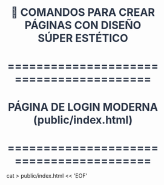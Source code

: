 # 🎨 COMANDOS PARA CREAR PÁGINAS CON DISEÑO SÚPER ESTÉTICO

# ========================================
# PÁGINA DE LOGIN MODERNA (public/index.html)
# ========================================

cat > public/index.html << 'EOF'
<!DOCTYPE html>
<html lang="es">
<head>
    <meta charset="UTF-8">
    <meta name="viewport" content="width=device-width, initial-scale=1.0">
    <title>Sistema de Autenticación</title>
    <link href="https://cdnjs.cloudflare.com/ajax/libs/font-awesome/6.4.0/css/all.min.css" rel="stylesheet">
    <style>
        * {
            margin: 0;
            padding: 0;
            box-sizing: border-box;
        }

        body {
            font-family: 'Inter', -apple-system, BlinkMacSystemFont, 'Segoe UI', Roboto, sans-serif;
            min-height: 100vh;
            background: linear-gradient(135deg, #667eea 0%, #764ba2 100%);
            position: relative;
            overflow-x: hidden;
        }

        /* Animated Background */
        body::before {
            content: '';
            position: absolute;
            top: 0;
            left: 0;
            right: 0;
            bottom: 0;
            background: 
                radial-gradient(circle at 20% 50%, rgba(120, 119, 198, 0.3) 0%, transparent 50%),
                radial-gradient(circle at 80% 20%, rgba(255, 119, 198, 0.3) 0%, transparent 50%),
                radial-gradient(circle at 40% 80%, rgba(120, 219, 255, 0.3) 0%, transparent 50%);
            animation: backgroundShift 20s ease-in-out infinite;
        }

        @keyframes backgroundShift {
            0%, 100% { opacity: 1; }
            50% { opacity: 0.8; }
        }

        /* Floating Particles */
        .particles {
            position: absolute;
            top: 0;
            left: 0;
            width: 100%;
            height: 100%;
            overflow: hidden;
            z-index: 1;
        }

        .particle {
            position: absolute;
            background: rgba(255, 255, 255, 0.1);
            border-radius: 50%;
            animation: float 15s infinite linear;
        }

        .particle:nth-child(1) { width: 4px; height: 4px; left: 10%; animation-delay: 0s; }
        .particle:nth-child(2) { width: 6px; height: 6px; left: 20%; animation-delay: 2s; }
        .particle:nth-child(3) { width: 3px; height: 3px; left: 30%; animation-delay: 4s; }
        .particle:nth-child(4) { width: 5px; height: 5px; left: 40%; animation-delay: 6s; }
        .particle:nth-child(5) { width: 4px; height: 4px; left: 50%; animation-delay: 8s; }
        .particle:nth-child(6) { width: 6px; height: 6px; left: 60%; animation-delay: 10s; }
        .particle:nth-child(7) { width: 3px; height: 3px; left: 70%; animation-delay: 12s; }
        .particle:nth-child(8) { width: 5px; height: 5px; left: 80%; animation-delay: 14s; }

        @keyframes float {
            0% { transform: translateY(100vh) rotate(0deg); opacity: 0; }
            10% { opacity: 1; }
            90% { opacity: 1; }
            100% { transform: translateY(-100px) rotate(360deg); opacity: 0; }
        }

        .container {
            position: relative;
            z-index: 10;
            max-width: 420px;
            margin: 0 auto;
            padding: 20px;
            min-height: 100vh;
            display: flex;
            align-items: center;
            justify-content: center;
        }

        .auth-card {
            background: rgba(255, 255, 255, 0.95);
            backdrop-filter: blur(20px);
            border: 1px solid rgba(255, 255, 255, 0.2);
            padding: 50px 40px;
            border-radius: 24px;
            box-shadow: 
                0 25px 50px rgba(0, 0, 0, 0.15),
                0 0 0 1px rgba(255, 255, 255, 0.05);
            width: 100%;
            animation: slideUp 0.8s ease-out;
            position: relative;
            overflow: hidden;
        }

        .auth-card::before {
            content: '';
            position: absolute;
            top: 0;
            left: -100%;
            width: 100%;
            height: 2px;
            background: linear-gradient(90deg, transparent, #667eea, transparent);
            animation: shimmer 2s ease-in-out infinite;
        }

        @keyframes shimmer {
            0% { left: -100%; }
            100% { left: 100%; }
        }

        @keyframes slideUp {
            from {
                opacity: 0;
                transform: translateY(30px);
            }
            to {
                opacity: 1;
                transform: translateY(0);
            }
        }

        .logo {
            text-align: center;
            margin-bottom: 40px;
        }

        .logo i {
            font-size: 48px;
            background: linear-gradient(135deg, #667eea, #764ba2);
            -webkit-background-clip: text;
            -webkit-text-fill-color: transparent;
            background-clip: text;
            margin-bottom: 16px;
            animation: pulse 2s ease-in-out infinite;
        }

        @keyframes pulse {
            0%, 100% { transform: scale(1); }
            50% { transform: scale(1.05); }
        }

        h1 {
            color: #2d3748;
            font-size: 28px;
            font-weight: 700;
            margin-bottom: 8px;
            text-align: center;
        }

        .subtitle {
            color: #718096;
            text-align: center;
            margin-bottom: 40px;
            font-size: 16px;
        }

        .form-group {
            margin-bottom: 24px;
            position: relative;
        }

        .form-group.hidden {
            display: none;
            animation: fadeIn 0.3s ease-in-out;
        }

        .form-group.visible {
            display: block;
            animation: fadeIn 0.3s ease-in-out;
        }

        @keyframes fadeIn {
            from { opacity: 0; transform: translateY(-10px); }
            to { opacity: 1; transform: translateY(0); }
        }

        label {
            display: block;
            margin-bottom: 8px;
            color: #4a5568;
            font-weight: 500;
            font-size: 14px;
        }

        .input-group {
            position: relative;
        }

        .input-group i {
            position: absolute;
            left: 16px;
            top: 50%;
            transform: translateY(-50%);
            color: #a0aec0;
            font-size: 16px;
            transition: color 0.3s ease;
        }

        input {
            width: 100%;
            padding: 16px 16px 16px 48px;
            border: 2px solid #e2e8f0;
            border-radius: 12px;
            font-size: 16px;
            background: #ffffff;
            transition: all 0.3s ease;
            outline: none;
        }

        input:focus {
            border-color: #667eea;
            box-shadow: 0 0 0 3px rgba(102, 126, 234, 0.1);
            transform: translateY(-1px);
        }

        input:focus + i {
            color: #667eea;
        }

        .btn {
            width: 100%;
            padding: 16px;
            background: linear-gradient(135deg, #667eea 0%, #764ba2 100%);
            color: white;
            border: none;
            border-radius: 12px;
            font-size: 16px;
            font-weight: 600;
            cursor: pointer;
            transition: all 0.3s ease;
            position: relative;
            overflow: hidden;
            margin-top: 8px;
        }

        .btn::before {
            content: '';
            position: absolute;
            top: 0;
            left: -100%;
            width: 100%;
            height: 100%;
            background: linear-gradient(90deg, transparent, rgba(255, 255, 255, 0.2), transparent);
            transition: left 0.5s;
        }

        .btn:hover {
            transform: translateY(-2px);
            box-shadow: 0 10px 25px rgba(102, 126, 234, 0.3);
        }

        .btn:hover::before {
            left: 100%;
        }

        .btn:active {
            transform: translateY(0);
        }

        .btn:disabled {
            opacity: 0.7;
            cursor: not-allowed;
            transform: none;
        }

        .switch {
            text-align: center;
            margin-top: 32px;
            padding-top: 24px;
            border-top: 1px solid #e2e8f0;
        }

        .switch-text {
            color: #718096;
            font-size: 14px;
            margin-bottom: 8px;
        }

        .switch-link {
            color: #667eea;
            text-decoration: none;
            font-weight: 600;
            padding: 8px 16px;
            border-radius: 8px;
            transition: all 0.3s ease;
            display: inline-block;
        }

        .switch-link:hover {
            background: rgba(102, 126, 234, 0.1);
            transform: translateY(-1px);
        }

        .message {
            padding: 16px;
            margin-bottom: 24px;
            border-radius: 12px;
            text-align: center;
            font-weight: 500;
            animation: slideIn 0.3s ease-out;
        }

        @keyframes slideIn {
            from { opacity: 0; transform: translateY(-10px); }
            to { opacity: 1; transform: translateY(0); }
        }

        .success {
            background: linear-gradient(135deg, #48bb78, #38a169);
            color: white;
            border: none;
        }

        .error {
            background: linear-gradient(135deg, #f56565, #e53e3e);
            color: white;
            border: none;
        }

        .loading {
            display: inline-block;
            width: 20px;
            height: 20px;
            border: 2px solid #ffffff;
            border-radius: 50%;
            border-top-color: transparent;
            animation: spin 1s ease-in-out infinite;
            margin-right: 8px;
        }

        @keyframes spin {
            to { transform: rotate(360deg); }
        }

        /* Responsive */
        @media (max-width: 480px) {
            .container {
                padding: 16px;
            }
            
            .auth-card {
                padding: 32px 24px;
                border-radius: 20px;
            }
            
            h1 {
                font-size: 24px;
            }
        }

        /* Dark mode toggle effect */
        .theme-toggle {
            position: absolute;
            top: 20px;
            right: 20px;
            background: rgba(255, 255, 255, 0.2);
            border: none;
            border-radius: 50%;
            width: 48px;
            height: 48px;
            cursor: pointer;
            backdrop-filter: blur(10px);
            transition: all 0.3s ease;
        }

        .theme-toggle:hover {
            background: rgba(255, 255, 255, 0.3);
            transform: scale(1.1);
        }

        .theme-toggle i {
            color: white;
            font-size: 20px;
        }
    </style>
</head>
<body>
    <div class="particles">
        <div class="particle"></div>
        <div class="particle"></div>
        <div class="particle"></div>
        <div class="particle"></div>
        <div class="particle"></div>
        <div class="particle"></div>
        <div class="particle"></div>
        <div class="particle"></div>
    </div>

    <button class="theme-toggle" onclick="toggleTheme()">
        <i class="fas fa-moon"></i>
    </button>

    <div class="container">
        <div class="auth-card">
            <div class="logo">
                <i class="fas fa-shield-alt"></i>
            </div>
            
            <h1 id="formTitle">Iniciar Sesión</h1>
            <p class="subtitle" id="formSubtitle">Accede a tu cuenta de forma segura</p>
            
            <div id="message"></div>
            
            <form id="authForm">
                <div id="nameGroup" class="form-group hidden">
                    <label for="name">Nombre Completo</label>
                    <div class="input-group">
                        <input type="text" id="name" placeholder="Ingresa tu nombre completo">
                        <i class="fas fa-user"></i>
                    </div>
                </div>
                
                <div class="form-group">
                    <label for="email">Correo Electrónico</label>
                    <div class="input-group">
                        <input type="email" id="email" placeholder="tu@email.com" required>
                        <i class="fas fa-envelope"></i>
                    </div>
                </div>
                
                <div class="form-group">
                    <label for="password">Contraseña</label>
                    <div class="input-group">
                        <input type="password" id="password" placeholder="Mínimo 6 caracteres" required>
                        <i class="fas fa-lock"></i>
                    </div>
                </div>
                
                <button type="submit" class="btn" id="submitBtn">
                    <span id="btnText">Iniciar Sesión</span>
                </button>
            </form>
            
            <div class="switch">
                <div class="switch-text" id="switchText">¿No tienes una cuenta?</div>
                <a href="#" class="switch-link" id="switchMode">Crear cuenta nueva</a>
            </div>
        </div>
    </div>

    <script>
        const form = document.getElementById('authForm');
        const nameGroup = document.getElementById('nameGroup');
        const submitBtn = document.getElementById('submitBtn');
        const btnText = document.getElementById('btnText');
        const switchMode = document.getElementById('switchMode');
        const switchText = document.getElementById('switchText');
        const formTitle = document.getElementById('formTitle');
        const formSubtitle = document.getElementById('formSubtitle');
        const messageDiv = document.getElementById('message');
        
        let isLogin = true;
        let isLoading = false;

        // Cambiar entre login y registro
        switchMode.addEventListener('click', (e) => {
            e.preventDefault();
            if (isLoading) return;
            
            isLogin = !isLogin;
            
            if (isLogin) {
                nameGroup.className = 'form-group hidden';
                btnText.textContent = 'Iniciar Sesión';
                switchText.textContent = '¿No tienes una cuenta?';
                switchMode.textContent = 'Crear cuenta nueva';
                formTitle.textContent = 'Iniciar Sesión';
                formSubtitle.textContent = 'Accede a tu cuenta de forma segura';
            } else {
                nameGroup.className = 'form-group visible';
                btnText.textContent = 'Crear Cuenta';
                switchText.textContent = '¿Ya tienes una cuenta?';
                switchMode.textContent = 'Iniciar sesión aquí';
                formTitle.textContent = 'Crear Cuenta';
                formSubtitle.textContent = 'Únete a nuestra plataforma';
            }
            clearMessage();
        });

        // Enviar formulario
        form.addEventListener('submit', async (e) => {
            e.preventDefault();
            
            if (isLoading) return;
            
            const email = document.getElementById('email').value;
            const password = document.getElementById('password').value;
            const name = document.getElementById('name').value;
            
            // Validaciones del frontend
            if (!isLogin && !name.trim()) {
                showMessage('El nombre es requerido', 'error');
                return;
            }
            
            if (!email.trim()) {
                showMessage('El email es requerido', 'error');
                return;
            }
            
            if (password.length < 6) {
                showMessage('La contraseña debe tener al menos 6 caracteres', 'error');
                return;
            }
            
            setLoading(true);
            
            const endpoint = isLogin ? '/api/auth/login' : '/api/auth/register';
            const data = isLogin ? { email, password } : { name, email, password };
            
            try {
                const response = await fetch(endpoint, {
                    method: 'POST',
                    headers: { 'Content-Type': 'application/json' },
                    body: JSON.stringify(data)
                });
                
                const result = await response.json();
                
                if (result.success) {
                    localStorage.setItem('token', result.token);
                    showMessage(result.message, 'success');
                    setTimeout(() => {
                        window.location.href = '/dashboard.html';
                    }, 1500);
                } else {
                    showMessage(result.message, 'error');
                }
            } catch (error) {
                showMessage('Error de conexión. Intenta nuevamente.', 'error');
            } finally {
                setLoading(false);
            }
        });

        function setLoading(loading) {
            isLoading = loading;
            if (loading) {
                btnText.innerHTML = '<div class="loading"></div>Procesando...';
                submitBtn.disabled = true;
            } else {
                btnText.textContent = isLogin ? 'Iniciar Sesión' : 'Crear Cuenta';
                submitBtn.disabled = false;
            }
        }

        function showMessage(text, type) {
            messageDiv.innerHTML = `<div class="message ${type}">${text}</div>`;
            setTimeout(() => {
                if (type === 'error') {
                    clearMessage();
                }
            }, 5000);
        }

        function clearMessage() {
            messageDiv.innerHTML = '';
        }

        function toggleTheme() {
            // Placeholder para funcionalidad de tema
            const toggle = document.querySelector('.theme-toggle i');
            toggle.classList.toggle('fa-moon');
            toggle.classList.toggle('fa-sun');
        }

        // Verificar si ya está logueado
        if (localStorage.getItem('token')) {
            window.location.href = '/dashboard.html';
        }

        // Animación de entrada para inputs
        document.querySelectorAll('input').forEach(input => {
            input.addEventListener('focus', function() {
                this.parentNode.style.transform = 'scale(1.02)';
            });
            
            input.addEventListener('blur', function() {
                this.parentNode.style.transform = 'scale(1)';
            });
        });
    </script>
</body>
</html>
EOF

# ========================================
# DASHBOARD MODERNO (public/dashboard.html)
# ========================================

cat > public/dashboard.html << 'EOF'
<!DOCTYPE html>
<html lang="es">
<head>
    <meta charset="UTF-8">
    <meta name="viewport" content="width=device-width, initial-scale=1.0">
    <title>Dashboard - Sistema de Autenticación</title>
    <link href="https://cdnjs.cloudflare.com/ajax/libs/font-awesome/6.4.0/css/all.min.css" rel="stylesheet">
    <style>
        * {
            margin: 0;
            padding: 0;
            box-sizing: border-box;
        }

        body {
            font-family: 'Inter', -apple-system, BlinkMacSystemFont, 'Segoe UI', Roboto, sans-serif;
            background: #f7fafc;
            min-height: 100vh;
            color: #2d3748;
        }

        /* Animated gradient background */
        .bg-animation {
            position: fixed;
            top: 0;
            left: 0;
            width: 100%;
            height: 100%;
            z-index: -1;
            background: linear-gradient(-45deg, #ee7752, #e73c7e, #23a6d5, #23d5ab);
            background-size: 400% 400%;
            animation: gradientShift 15s ease infinite;
            opacity: 0.05;
        }

        @keyframes gradientShift {
            0% { background-position: 0% 50%; }
            50% { background-position: 100% 50%; }
            100% { background-position: 0% 50%; }
        }

        /* Navbar */
        .navbar {
            background: rgba(255, 255, 255, 0.95);
            backdrop-filter: blur(20px);
            padding: 20px 0;
            box-shadow: 0 4px 20px rgba(0, 0, 0, 0.1);
            border-bottom: 1px solid rgba(255, 255, 255, 0.2);
            position: sticky;
            top: 0;
            z-index: 100;
        }

        .nav-container {
            max-width: 1200px;
            margin: 0 auto;
            padding: 0 24px;
            display: flex;
            justify-content: space-between;
            align-items: center;
        }

        .nav-brand {
            display: flex;
            align-items: center;
            gap: 12px;
        }

        .nav-brand i {
            font-size: 32px;
            background: linear-gradient(135deg, #667eea, #764ba2);
            -webkit-background-clip: text;
            -webkit-text-fill-color: transparent;
            background-clip: text;
        }

        .nav-brand h1 {
            font-size: 24px;
            font-weight: 700;
            background: linear-gradient(135deg, #2d3748, #4a5568);
            -webkit-background-clip: text;
            -webkit-text-fill-color: transparent;
            background-clip: text;
        }

        .nav-actions {
            display: flex;
            align-items: center;
            gap: 16px;
        }

        .user-info {
            display: flex;
            align-items: center;
            gap: 12px;
            padding: 8px 16px;
            background: rgba(102, 126, 234, 0.1);
            border-radius: 12px;
            transition: all 0.3s ease;
        }

        .user-info:hover {
            background: rgba(102, 126, 234, 0.15);
            transform: translateY(-1px);
        }

        .user-avatar {
            width: 36px;
            height: 36px;
            background: linear-gradient(135deg, #667eea, #764ba2);
            border-radius: 50%;
            display: flex;
            align-items: center;
            justify-content: center;
            color: white;
            font-weight: 600;
            font-size: 14px;
        }

        .user-name {
            font-weight: 600;
            color: #2d3748;
        }

        .btn {
            padding: 12px 24px;
            border: none;
            border-radius: 12px;
            cursor: pointer;
            font-weight: 600;
            transition: all 0.3s ease;
            text-decoration: none;
            display: inline-flex;
            align-items: center;
            gap: 8px;
            font-size: 14px;
        }

        .btn-primary {
            background: linear-gradient(135deg, #667eea, #764ba2);
            color: white;
            box-shadow: 0 4px 15px rgba(102, 126, 234, 0.3);
        }

        .btn-primary:hover {
            transform: translateY(-2px);
            box-shadow: 0 8px 25px rgba(102, 126, 234, 0.4);
        }

        .btn-danger {
            background: linear-gradient(135deg, #fc8181, #f56565);
            color: white;
            box-shadow: 0 4px 15px rgba(245, 101, 101, 0.3);
        }

        .btn-danger:hover {
            transform: translateY(-2px);
            box-shadow: 0 8px 25px rgba(245, 101, 101, 0.4);
        }

        .btn-secondary {
            background: rgba(74, 85, 104, 0.1);
            color: #4a5568;
            border: 1px solid rgba(74, 85, 104, 0.2);
        }

        .btn-secondary:hover {
            background: rgba(74, 85, 104, 0.15);
            transform: translateY(-1px);
        }

        /* Main Content */
        .main-container {
            max-width: 1200px;
            margin: 0 auto;
            padding: 40px 24px;
        }

        .welcome-section {
            text-align: center;
            margin-bottom: 48px;
            animation: fadeInUp 0.8s ease-out;
        }

        @keyframes fadeInUp {
            from {
                opacity: 0;
                transform: translateY(30px);
            }
            to {
                opacity: 1;
                transform: translateY(0);
            }
        }

        .welcome-title {
            font-size: 48px;
            font-weight: 800;
            margin-bottom: 16px;
            background: linear-gradient(135deg, #2d3748, #4a5568);
            -webkit-background-clip: text;
            -webkit-text-fill-color: transparent;
            background-clip: text;
        }

        .welcome-subtitle {
            font-size: 20px;
            color: #718096;
            max-width: 600px;
            margin: 0 auto;
        }

        .stats-grid {
            display: grid;
            grid-template-columns: repeat(auto-fit, minmax(280px, 1fr));
            gap: 24px;
            margin-bottom: 48px;
        }

        .stat-card {
            background: rgba(255, 255, 255, 0.9);
            backdrop-filter: blur(20px);
            padding: 32px;
            border-radius: 20px;
            box-shadow: 0 10px 40px rgba(0, 0, 0, 0.1);
            border: 1px solid rgba(255, 255, 255, 0.2);
            transition: all 0.3s ease;
            position: relative;
            overflow: hidden;
            animation: slideInLeft 0.8s ease-out;
        }

        .stat-card:nth-child(2) { animation-delay: 0.2s; }
        .stat-card:nth-child(3) { animation-delay: 0.4s; }

        @keyframes slideInLeft {
            from {
                opacity: 0;
                transform: translateX(-30px);
            }
            to {
                opacity: 1;
                transform: translateX(0);
            }
        }

        .stat-card::before {
            content: '';
            position: absolute;
            top: 0;
            left: 0;
            right: 0;
            height: 4px;
            background: linear-gradient(135deg, #667eea, #764ba2);
        }

        .stat-card:hover {
            transform: translateY(-8px);
            box-shadow: 0 20px 60px rgba(0, 0, 0, 0.15);
        }

        .stat-icon {
            width: 64px;
            height: 64px;
            background: linear-gradient(135deg, #667eea, #764ba2);
            border-radius: 16px;
            display: flex;
            align-items: center;
            justify-content: center;
            margin-bottom: 20px;
            font-size: 24px;
            color: white;
            box-shadow: 0 8px 24px rgba(102, 126, 234, 0.3);
        }

        .stat-value {
            font-size: 32px;
            font-weight: 800;
            color: #2d3748;
            margin-bottom: 8px;
        }

        .stat-label {
            color: #718096;
            font-size: 16px;
            font-weight: 500;
        }

        .actions-grid {
            display: grid;
            grid-template-columns: repeat(auto-fit, minmax(320px, 1fr));
            gap: 32px;
            margin-bottom: 48px;
        }

        .action-card {
            background: rgba(255, 255, 255, 0.9);
            backdrop-filter: blur(20px);
            padding: 40px;
            border-radius: 20px;
            box-shadow: 0 10px 40px rgba(0, 0, 0, 0.1);
            border: 1px solid rgba(255, 255, 255, 0.2);
            animation: fadeIn 1s ease-out;
        }

        .action-card:nth-child(2) { animation-delay: 0.3s; }

        @keyframes fadeIn {
            from { opacity: 0; }
            to { opacity: 1; }
        }

        .action-header {
            display: flex;
            align-items: center;
            gap: 16px;
            margin-bottom: 24px;
        }

        .action-icon {
            width: 48px;
            height: 48px;
            background: linear-gradient(135deg, #48bb78, #38a169);
            border-radius: 12px;
            display: flex;
            align-items: center;
            justify-content: center;
            font-size: 20px;
            color: white;
        }

        .action-title {
            font-size: 24px;
            font-weight: 700;
            color: #2d3748;
        }

        .action-description {
            color: #718096;
            margin-bottom: 24px;
            line-height: 1.6;
        }

        .test-result {
            margin-top: 20px;
            padding: 16px;
            border-radius: 12px;
            transition: all 0.3s ease;
        }

        .test-result.success {
            background: linear-gradient(135deg, #c6f6d5, #9ae6b4);
            color: #22543d;
            border: 1px solid #9ae6b4;
        }

        .test-result.error {
            background: linear-gradient(135deg, #fed7d7, #feb2b2);
            color: #742a2a;
            border: 1px solid #feb2b2;
        }

        .loading-overlay {
            position: fixed;
            top: 0;
            left: 0;
            width: 100%;
            height: 100%;
            background: rgba(255, 255, 255, 0.95);
            backdrop-filter: blur(10px);
            display: flex;
            flex-direction: column;
            align-items: center;
            justify-content: center;
            z-index: 9999;
            transition: opacity 0.3s ease;
        }

        .spinner {
            width: 60px;
            height: 60px;
            border: 4px solid #e2e8f0;
            border-top: 4px solid #667eea;
            border-radius: 50%;
            animation: spin 1s linear infinite;
            margin-bottom: 24px;
        }

        @keyframes spin {
            0% { transform: rotate(0deg); }
            100% { transform: rotate(360deg); }
        }

        .loading-text {
            font-size: 18px;
            color: #4a5568;
            font-weight: 500;
        }

        /* Responsive */
        @media (max-width: 768px) {
            .nav-container {
                padding: 0 16px;
                flex-direction: column;
                gap: 16px;
            }

            .nav-actions {
                width: 100%;
                justify-content: space-between;
            }

            .main-container {
                padding: 24px 16px;
            }

            .welcome-title {
                font-size: 36px;
            }

            .welcome-subtitle {
                font-size: 18px;
            }

            .stats-grid {
                grid-template-columns: 1fr;
            }

            .actions-grid {
                grid-template-columns: 1fr;
            }

            .user-info {
                flex: 1;
                justify-content: center;
            }
        }

        /* Floating action button */
        .fab {
            position: fixed;
            bottom: 32px;
            right: 32px;
            width: 64px;
            height: 64px;
            background: linear-gradient(135deg, #667eea, #764ba2);
            border-radius: 50%;
            display: flex;
            align-items: center;
            justify-content: center;
            color: white;
            font-size: 24px;
            box-shadow: 0 8px 24px rgba(102, 126, 234, 0.3);
            cursor: pointer;
            transition: all 0.3s ease;
            z-index: 1000;
        }

        .fab:hover {
            transform: scale(1.1);
            box-shadow: 0 12px 32px rgba(102, 126, 234, 0.4);
        }
    </style>
</head>
<body>
    <div class="bg-animation"></div>

    <!-- Loading Overlay -->
    <div id="loadingOverlay" class="loading-overlay">
        <div class="spinner"></div>
        <div class="loading-text">Cargando tu dashboard...</div>
    </div>

    <!-- Navbar -->
    <nav class="navbar">
        <div class="nav-container">
            <div class="nav-brand">
                <i class="fas fa-shield-alt"></i>
                <h1>AuthDash</h1>
            </div>
            <div class="nav-actions">
                <div class="user-info" id="userInfo">
                    <div class="user-avatar" id="userAvatar">U</div>
                    <div class="user-name" id="userNameNav">Usuario</div>
                </div>
                <button class="btn btn-danger" onclick="logout()">
                    <i class="fas fa-sign-out-alt"></i>
                    Cerrar Sesión
                </button>
            </div>
        </div>
    </nav>

    <!-- Main Content -->
    <div class="main-container">
        <!-- Welcome Section -->
        <div class="welcome-section">
            <h1 class="welcome-title">¡Bienvenido de vuelta!</h1>
            <p class="welcome-subtitle">Tu dashboard está listo. Explora las funcionalidades y gestiona tu cuenta de forma segura.</p>
        </div>

        <!-- Stats Grid -->
        <div class="stats-grid">
            <div class="stat-card">
                <div class="stat-icon">
                    <i class="fas fa-user-check"></i>
                </div>
                <div class="stat-value" id="userId">-</div>
                <div class="stat-label">ID de Usuario</div>
            </div>

            <div class="stat-card">
                <div class="stat-icon">
                    <i class="fas fa-clock"></i>
                </div>
                <div class="stat-value" id="sessionTime">00:00</div>
                <div class="stat-label">Tiempo de Sesión</div>
            </div>

            <div class="stat-card">
                <div class="stat-icon">
                    <i class="fas fa-shield-check"></i>
                </div>
                <div class="stat-value">100%</div>
                <div class="stat-label">Seguridad</div>
            </div>
        </div>

        <!-- Actions Grid -->
        <div class="actions-grid">
            <div class="action-card">
                <div class="action-header">
                    <div class="action-icon">
                        <i class="fas fa-user-circle"></i>
                    </div>
                    <h3 class="action-title">Información Personal</h3>
                </div>
                <p class="action-description">
                    Revisa y gestiona tu información personal registrada en el sistema.
                </p>
                <div class="user-details">
                    <div style="margin-bottom: 16px;">
                        <strong style="color: #4a5568;">Nombre:</strong>
                        <div style="color: #2d3748; font-size: 18px;" id="userName">-</div>
                    </div>
                    <div style="margin-bottom: 16px;">
                        <strong style="color: #4a5568;">Email:</strong>
                        <div style="color: #2d3748; font-size: 18px;" id="userEmail">-</div>
                    </div>
                    <div>
                        <strong style="color: #4a5568;">Estado:</strong>
                        <span style="color: #38a169; font-weight: 600;">
                            <i class="fas fa-check-circle"></i> Activo
                        </span>
                    </div>
                </div>
            </div>

            <div class="action-card">
                <div class="action-header">
                    <div class="action-icon">
                        <i class="fas fa-cog"></i>
                    </div>
                    <h3 class="action-title">Pruebas del Sistema</h3>
                </div>
                <p class="action-description">
                    Verifica que todas las funcionalidades de autenticación estén funcionando correctamente.
                </p>
                <button class="btn btn-primary" onclick="testProtectedRoute()">
                    <i class="fas fa-flask"></i>
                    Probar Ruta Protegida
                </button>
                <button class="btn btn-secondary" onclick="refreshProfile()" style="margin-left: 12px;">
                    <i class="fas fa-sync-alt"></i>
                    Actualizar Perfil
                </button>
                <div id="testResult"></div>
            </div>
        </div>
    </div>

    <!-- Floating Action Button -->
    <div class="fab" onclick="showQuickActions()">
        <i class="fas fa-plus"></i>
    </div>

    <script>
        let sessionStartTime = Date.now();
        let sessionTimer;

        async function loadUserProfile() {
            const token = localStorage.getItem('token');
            
            if (!token) {
                window.location.href = '/';
                return;
            }

            try {
                const response = await fetch('/api/auth/profile', {
                    headers: {
                        'Authorization': `Bearer ${token}`
                    }
                });

                const result = await response.json();

                if (result.success) {
                    // Actualizar información del usuario
                    document.getElementById('userName').textContent = result.user.name;
                    document.getElementById('userNameNav').textContent = result.user.name;
                    document.getElementById('userEmail').textContent = result.user.email;
                    document.getElementById('userId').textContent = result.user.id;
                    
                    // Actualizar avatar con inicial del nombre
                    const initial = result.user.name.charAt(0).toUpperCase();
                    document.getElementById('userAvatar').textContent = initial;
                    
                    // Ocultar loading y mostrar contenido
                    setTimeout(() => {
                        document.getElementById('loadingOverlay').style.opacity = '0';
                        setTimeout(() => {
                            document.getElementById('loadingOverlay').style.display = 'none';
                        }, 300);
                    }, 1000); // Delay para mostrar el loading bonito
                    
                    // Iniciar contador de sesión
                    startSessionTimer();
                } else {
                    throw new Error('Usuario no válido');
                }
            } catch (error) {
                console.error('Error:', error);
                localStorage.removeItem('token');
                window.location.href = '/';
            }
        }

        function startSessionTimer() {
            sessionTimer = setInterval(() => {
                const elapsed = Date.now() - sessionStartTime;
                const minutes = Math.floor(elapsed / 60000);
                const seconds = Math.floor((elapsed % 60000) / 1000);
                document.getElementById('sessionTime').textContent = 
                    `${minutes.toString().padStart(2, '0')}:${seconds.toString().padStart(2, '0')}`;
            }, 1000);
        }

        async function testProtectedRoute() {
            const token = localStorage.getItem('token');
            const resultDiv = document.getElementById('testResult');
            const btn = event.target;
            
            // Cambiar botón a estado de carga
            const originalText = btn.innerHTML;
            btn.innerHTML = '<div class="loading" style="width: 16px; height: 16px; border: 2px solid white; border-top-color: transparent; border-radius: 50%; animation: spin 1s linear infinite; display: inline-block; margin-right: 8px;"></div>Probando...';
            btn.disabled = true;

            try {
                const response = await fetch('/api/auth/verify', {
                    headers: {
                        'Authorization': `Bearer ${token}`
                    }
                });

                const result = await response.json();
                
                if (result.success) {
                    resultDiv.innerHTML = '<div class="test-result success"><i class="fas fa-check-circle"></i> ¡Perfecto! Ruta protegida accesible - Token válido</div>';
                } else {
                    resultDiv.innerHTML = '<div class="test-result error"><i class="fas fa-times-circle"></i> Error: ' + result.message + '</div>';
                }
            } catch (error) {
                resultDiv.innerHTML = '<div class="test-result error"><i class="fas fa-exclamation-triangle"></i> Error de conexión con el servidor</div>';
            } finally {
                // Restaurar botón
                setTimeout(() => {
                    btn.innerHTML = originalText;
                    btn.disabled = false;
                }, 1000);
            }
        }

        async function refreshProfile() {
            const btn = event.target;
            const originalText = btn.innerHTML;
            btn.innerHTML = '<div class="loading" style="width: 16px; height: 16px; border: 2px solid #4a5568; border-top-color: transparent; border-radius: 50%; animation: spin 1s linear infinite; display: inline-block; margin-right: 8px;"></div>Actualizando...';
            btn.disabled = true;
            
            await loadUserProfile();
            
            setTimeout(() => {
                btn.innerHTML = originalText;
                btn.disabled = false;
            }, 1500);
        }

        function logout() {
            if (confirm('¿Estás seguro de que quieres cerrar sesión?')) {
                clearInterval(sessionTimer);
                localStorage.removeItem('token');
                
                // Animación de salida
                document.body.style.opacity = '0';
                document.body.style.transform = 'scale(0.98)';
                
                setTimeout(() => {
                    window.location.href = '/';
                }, 300);
            }
        }

        function showQuickActions() {
            alert('🚀 Próximamente: Menú de acciones rápidas');
        }

        // Cargar perfil al cargar la página
        loadUserProfile();

        // Efectos de interacción
        document.addEventListener('DOMContentLoaded', function() {
            // Efecto parallax sutil
            window.addEventListener('scroll', () => {
                const scrolled = window.pageYOffset;
                const parallax = document.querySelector('.bg-animation');
                const speed = scrolled * 0.5;
                parallax.style.transform = `translateY(${speed}px)`;
            });

            // Animación de las tarjetas al hacer hover
            document.querySelectorAll('.stat-card, .action-card').forEach(card => {
                card.addEventListener('mouseenter', function() {
                    this.style.transform = 'translateY(-8px) scale(1.02)';
                });
                
                card.addEventListener('mouseleave', function() {
                    this.style.transform = 'translateY(0) scale(1)';
                });
            });
        });

        // Atajos de teclado
        document.addEventListener('keydown', function(event) {
            if (event.ctrlKey || event.metaKey) {
                switch(event.key) {
                    case 'q':
                        event.preventDefault();
                        logout();
                        break;
                    case 'r':
                        event.preventDefault();
                        refreshProfile();
                        break;
                    case 't':
                        event.preventDefault();
                        testProtectedRoute();
                        break;
                }
            }
        });
    </script>
</body>
</html>
EOF

echo ""
echo "🎨 ¡DISEÑO SÚPER ESTÉTICO CREADO!"
echo ""
echo "✨ Características del nuevo diseño:"
echo "   🌈 Gradientes animados y colores vibrantes"
echo "   🌟 Efectos glassmorphism y backdrop blur"
echo "   ⚡ Animaciones suaves y micro-interacciones"
echo "   🎯 Partículas flotantes en el login"
echo "   💫 Efectos hover y estados de carga"
echo "   📱 Diseño completamente responsive"
echo "   🎨 Iconos de Font Awesome"
echo "   🚀 Loading states y transiciones fluidas"
echo ""
echo "🎯 Para ver el resultado:"
echo "   npm start"
echo "   http://localhost:3000"
echo ""
echo "💎 ¡Prepárate para el WOW factor!"
